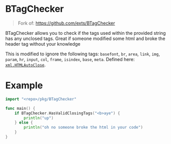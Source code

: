 # BTagChecker

> Fork of: https://github.com/exts/BTagChecker

BTagChecker allows you to check if the tags used within the provided string has any unclosed tags. Great if someone modified some html and broke the header tag without your knowledge

This is modified to ignore the following tags: `basefont`, `br`, `area`, `link`, `img`, `param`, `hr`, `input`, `col`, `frame`, `isindex`, `base`, `meta`. Defined here: [`xml.HTMLAutoClose`](https://cs.opensource.google/go/go/+/refs/tags/go1.21.5:src/encoding/xml/xml.go;l=1869).

# Example

```go
import "<repo>/pkg/BTagChecker"

func main() {
	if BTagChecker.HasValidClosingTags("<b>aye") {
		println("up")
	} else {
		println("oh no someone broke the html in your code")
	}
}
```
